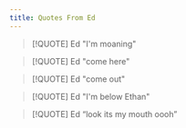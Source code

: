 ```yaml
---
title: Quotes From Ed
---
```


> [!QUOTE] Ed
> "I'm moaning"

> [!QUOTE] Ed
> "come here"

> [!QUOTE] Ed
> "come out"

> [!QUOTE] Ed
> "I'm below Ethan"

> [!QUOTE] Ed
> “look its my mouth oooh”












